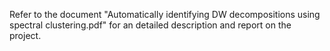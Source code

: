 Refer to the document "Automatically identifying DW decompositions using spectral clustering.pdf" for an detailed description and report on the project.
